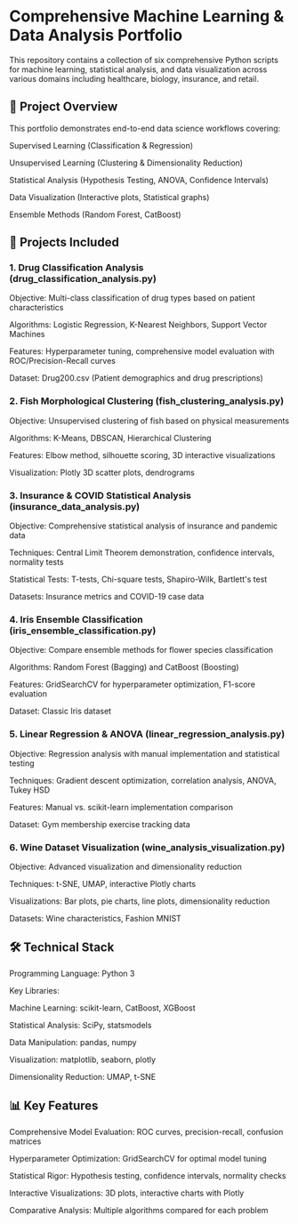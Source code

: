 # Comprehensive Machine Learning & Data Analysis Portfolio
This repository contains a collection of six comprehensive Python scripts for machine learning, statistical analysis, and data visualization across various domains including healthcare, biology, insurance, and retail.

## 📁 Project Overview
This portfolio demonstrates end-to-end data science workflows covering:

Supervised Learning (Classification & Regression)

Unsupervised Learning (Clustering & Dimensionality Reduction)

Statistical Analysis (Hypothesis Testing, ANOVA, Confidence Intervals)

Data Visualization (Interactive plots, Statistical graphs)

Ensemble Methods (Random Forest, CatBoost)

## 🚀 Projects Included
### 1. Drug Classification Analysis (drug_classification_analysis.py)
Objective: Multi-class classification of drug types based on patient characteristics

Algorithms: Logistic Regression, K-Nearest Neighbors, Support Vector Machines

Features: Hyperparameter tuning, comprehensive model evaluation with ROC/Precision-Recall curves

Dataset: Drug200.csv (Patient demographics and drug prescriptions)

### 2. Fish Morphological Clustering (fish_clustering_analysis.py)
Objective: Unsupervised clustering of fish based on physical measurements

Algorithms: K-Means, DBSCAN, Hierarchical Clustering

Features: Elbow method, silhouette scoring, 3D interactive visualizations

Visualization: Plotly 3D scatter plots, dendrograms

### 3. Insurance & COVID Statistical Analysis (insurance_data_analysis.py)
Objective: Comprehensive statistical analysis of insurance and pandemic data

Techniques: Central Limit Theorem demonstration, confidence intervals, normality tests

Statistical Tests: T-tests, Chi-square tests, Shapiro-Wilk, Bartlett's test

Datasets: Insurance metrics and COVID-19 case data

### 4. Iris Ensemble Classification (iris_ensemble_classification.py)
Objective: Compare ensemble methods for flower species classification

Algorithms: Random Forest (Bagging) and CatBoost (Boosting)

Features: GridSearchCV for hyperparameter optimization, F1-score evaluation

Dataset: Classic Iris dataset

### 5. Linear Regression & ANOVA (linear_regression_analysis.py)
Objective: Regression analysis with manual implementation and statistical testing

Techniques: Gradient descent optimization, correlation analysis, ANOVA, Tukey HSD

Features: Manual vs. scikit-learn implementation comparison

Dataset: Gym membership exercise tracking data

### 6. Wine Dataset Visualization (wine_analysis_visualization.py)
Objective: Advanced visualization and dimensionality reduction

Techniques: t-SNE, UMAP, interactive Plotly charts

Visualizations: Bar plots, pie charts, line plots, dimensionality reduction

Datasets: Wine characteristics, Fashion MNIST

## 🛠️ Technical Stack
Programming Language: Python 3

Key Libraries:

Machine Learning: scikit-learn, CatBoost, XGBoost

Statistical Analysis: SciPy, statsmodels

Data Manipulation: pandas, numpy

Visualization: matplotlib, seaborn, plotly

Dimensionality Reduction: UMAP, t-SNE

## 📊 Key Features
Comprehensive Model Evaluation: ROC curves, precision-recall, confusion matrices

Hyperparameter Optimization: GridSearchCV for optimal model tuning

Statistical Rigor: Hypothesis testing, confidence intervals, normality checks

Interactive Visualizations: 3D plots, interactive charts with Plotly

Comparative Analysis: Multiple algorithms compared for each problem
